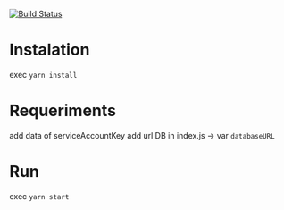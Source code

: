 [![Build Status](https://travis-ci.org/slam24/nodejs-firebase.svg?branch=master)](https://travis-ci.org/slam24/nodejs-firebase)

# Instalation
exec `yarn install`

# Requeriments
add data of serviceAccountKey
add url DB in index.js -> var `databaseURL`

# Run
exec `yarn start`